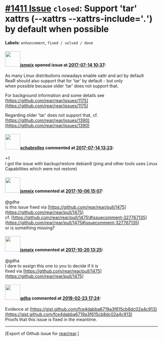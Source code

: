 [\#1411 Issue](https://github.com/rear/rear/issues/1411) `closed`: Support 'tar' xattrs (--xattrs --xattrs-include='*.*') by default when possible
==================================================================================================================================================

**Labels**: `enhancement`, `fixed / solved / done`

#### <img src="https://avatars.githubusercontent.com/u/1788608?u=925fc54e2ce01551392622446ece427f51e2f0ce&v=4" width="50">[jsmeix](https://github.com/jsmeix) opened issue at [2017-07-14 10:37](https://github.com/rear/rear/issues/1411):

As many Linux distributions nowadays enable xattr and acl by default  
ReaR should also support that for 'tar' by default - but only  
when possible because older 'tar' does not support that.

For background information and some details see  
[https://github.com/rear/rear/issues/1175](https://github.com/rear/rear/issues/1175)

Regarding older 'tar' does not support that, cf.  
[https://github.com/rear/rear/issues/1390](https://github.com/rear/rear/issues/1390)

#### <img src="https://avatars.githubusercontent.com/u/19491077?u=0021b16ab426902cbe676f6831f41607bbe4d441&v=4" width="50">[schabrolles](https://github.com/schabrolles) commented at [2017-07-14 13:23](https://github.com/rear/rear/issues/1411#issuecomment-315358378):

+1  
I got the issue with backup/restore debian8 (ping and other tools uses
Linux Capabilities which were not restore)

#### <img src="https://avatars.githubusercontent.com/u/1788608?u=925fc54e2ce01551392622446ece427f51e2f0ce&v=4" width="50">[jsmeix](https://github.com/jsmeix) commented at [2017-10-06 15:07](https://github.com/rear/rear/issues/1411#issuecomment-334782371):

@gdha  
is this issue fixed via
[https://github.com/rear/rear/pull/1475](https://github.com/rear/rear/pull/1475)  
cf.
[https://github.com/rear/rear/pull/1475\#issuecomment-327767135](https://github.com/rear/rear/pull/1475#issuecomment-327767135)  
or is something missing?

#### <img src="https://avatars.githubusercontent.com/u/1788608?u=925fc54e2ce01551392622446ece427f51e2f0ce&v=4" width="50">[jsmeix](https://github.com/jsmeix) commented at [2017-10-20 13:25](https://github.com/rear/rear/issues/1411#issuecomment-338205473):

@gdha  
I dare to assign this one to you to decide if it is  
fixed via
[https://github.com/rear/rear/pull/1475](https://github.com/rear/rear/pull/1475)

#### <img src="https://avatars.githubusercontent.com/u/888633?u=cdaeb31efcc0048d3619651aa18dd4b76e636b21&v=4" width="50">[gdha](https://github.com/gdha) commented at [2018-02-23 17:24](https://github.com/rear/rear/issues/1411#issuecomment-368078173):

Evidence at
[https://gist.github.com/fce4dabba6719a3f615cb8dc02a4c913](https://gist.github.com/fce4dabba6719a3f615cb8dc02a4c913)  
Proofs that this issue is fixed in the meantime.

------------------------------------------------------------------------

\[Export of Github issue for
[rear/rear](https://github.com/rear/rear).\]
